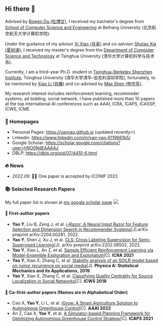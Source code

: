 ## Hi there 👋

Advised by [Bowen Du (杜博文)](http://scse.buaa.edu.cn/info/1078/7285.htm), I received my bachelor's degree from [School of Computer Science and Engineering](http://scse.buaa.edu.cn/) at Beihang University (北京航空航天大学计算机学院). 

Under the guidance of my advisor [Xi Xiao (肖喜)](https://www.sigs.tsinghua.edu.cn/xx_443/main.htm) and co-advisor [Shutao Xia (夏树涛)](https://www.sigs.tsinghua.edu.cn/xst/main.htm), I received my master's degree from the [Department of Computer Science and Technology](https://www.cs.tsinghua.edu.cn/) at Tsinghua University (清华大学计算机科学与技术系). 

Currently, I am a third-year Ph.D. student in [Tsinghua-Berkeley Shenzhen Institute](https://www.tbsi.edu.cn/), Tsinghua University (清华大学清华-伯克利深圳学院), fortunately, to be mentored by [Xiao Li (肖皪)](https://www.sigs.tsinghua.edu.cn/xl/main.htm) and co-advised by [Max Shen (申作军)](https://shen.ieor.berkeley.edu/). 

My research interest includes reinforcement learning, recommeder systems, ad bidding, social network. I have published more than 10 papers at the top international AI conferences such as AAAI, ICRA, ICAPS, ICASSP, ICWS, ICME.

### 📎 Homepages
- Personal Pages: https://yaoyao.github.io (updated recently🔥)
- Linkedin: https://www.linkedin.com/in/yao-yao-6119661b5/
- Google Scholar: https://scholar.google.com/citations?user=hNO0NdEAAAAJ
- DBLP: https://dblp.org/pid/07/4410-6.html

### 🔥 News
- *2022.09*: 🎉🎉 One paper is accepted by ICONIP 2022

### 📚️ Selected Research Papers

My full paper list is shown at [my google scholar page](https://scholar.google.com/citations?user=hNO0NdEAAAAJ&hl=zh-CN)  <a href='https://scholar.google.com/citations?user=hNO0NdEAAAAJ'><img src="https://img.shields.io/endpoint?logo=Google%20Scholar&url=https%3A%2F%2Fcdn.jsdelivr.net%2Fgh%2FYaoYao1995%2Fyaoyao1995.github.io@google-scholar-stats%2Fgs_data_shieldsio.json&labelColor=f6f6f6&color=9cf&style=flat&label=citations"></a>.


#### 📓 First-author papers 
- **Yao Y**, Liu B, Zeng J, et al. [i-Razor: A Neural Input Razor for Feature Selection and Dimension Search in Recommender Systems](https://arxiv.org/abs/2204.00281)[J].arXiv preprint arXiv:2204.00281, 2022.
- **Yao Y**, Shen J, Xu J, et al. [CLS: Cross Labeling Supervision for Semi-Supervised Learning](https://arxiv.org/abs/2202.08502)[J]. arXiv preprint arXiv:2202.08502, 2022.
- **Yao Y**, Xiao L, An Z, et al. [Sample Efficient Reinforcement Learning via Model-Ensemble Exploration and Exploitation](https://arxiv.org/abs/2107.01825)[C]. **ICRA 2021**
- **Yao Y**, Xiao X, Zhang C, et al. [Stability analysis of an SDILR model based on rumor recurrence on social media](https://www.sciencedirect.com/science/article/abs/pii/S037843711931297X)[J]. **Physica A: Statistical Mechanics and its Applications, 2019**.
- **Yao Y**, Xiao X, Zhang C, et al. [Classifying Quality Centrality for Source Localization in Social Networks](https://link.springer.com/chapter/10.1007/978-3-319-94289-6_19)[C]. **ICWS 2018**

#### 📔 Co-first-author papers (Names are in Alphabetical Order)
- Cao X, **Yao Y**, Li L, et al. [iGrow: A Smart Agriculture Solution to Autonomous Greenhouse Control](https://ojs.aaai.org/index.php/AAAI/article/view/21440)[C]. **AAAI 2022**
- An Z, Cao X, **Yao Y**, et al. [A Simulator-based Planning Framework for Optimizing Autonomous Greenhouse Control Strategy](https://ojs.aaai.org/index.php/ICAPS/article/view/15989)[C]. **ICAPS 2021**
